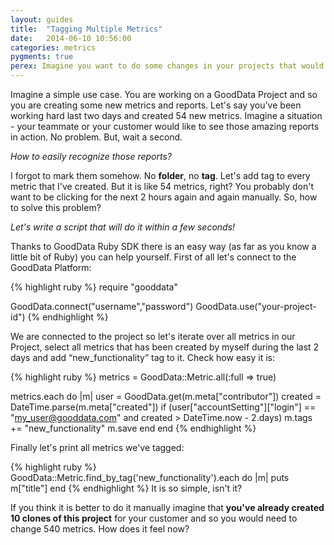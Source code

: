 ```yaml
---
layout: guides
title:  "Tagging Multiple Metrics"
date:   2014-06-10 10:56:00
categories: metrics
pygments: true
perex: Imagine you want to do some changes in your projects that would take a lot of manual work. Let's use Ruby SDK to avoid this boring work.
---
```


Imagine a simple use case. You are working on a GoodData Project and so you are creating some new metrics and reports. Let's say you've been working hard last two days and created 54 new metrics. Imagine a situation - your teammate or your customer would like to see those amazing reports in action. No problem. But, wait a second. 

_How to easily recognize those reports?_

I forgot to mark them somehow. No **folder**, no **tag**. Let's add tag to every metric that I've created. But it is like 54 metrics, right? You probably don't want to be clicking for the next 2 hours again and again manually. So, how to solve this problem?

_Let's write a script that will do it within a few seconds!_ 

Thanks to GoodData Ruby SDK there is an easy way (as far as you know a little bit of Ruby) you can help yourself. First of all let's connect to the GoodData Platform:

{% highlight ruby %}
require "gooddata"

GoodData.connect("username","password")
GoodData.use("your-project-id")
{% endhighlight %}

We are connected to the project so let's iterate over all metrics in our Project, select all metrics that has been created by myself during the last 2 days and add “new_functionality” tag to it. Check how easy it is:

{% highlight ruby %}
metrics = GoodData::Metric.all(:full => true)

metrics.each do |m|
  user = GoodData.get(m.meta["contributor"])
  created = DateTime.parse(m.meta["created"])
  if (user["accountSetting"]["login"] == "my_user@gooddata.com" and created > DateTime.now - 2.days)
    m.tags += "new_functionality"
    m.save
  end
end
{% endhighlight %}

Finally let's print all metrics we've tagged:

{% highlight ruby %}
GoodData::Metric.find_by_tag('new_functionality').each do |m|
  puts m["title"]
end
{% endhighlight %}
It is so simple, isn't it? 

If you think it is better to do it manually imagine that **you've already created 10 clones of this project** for your customer and so you would need to change 540 metrics. How does it feel now? 
